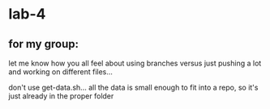 # lab-4

## for my group:

let me know how you all feel about using branches versus just pushing a lot and working on different files...

don't use get-data.sh... all the data is small enough to fit into a repo, so it's just already in the proper folder
